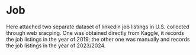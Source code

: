 # Job

Here attached two separate dataset of linkedin job listings in U.S. collected through web sracping. One was obtained directly from Kaggle, it records the job listings in the year of 2019; the other one was manually and records the job listings in the year of 2023/2024. 
